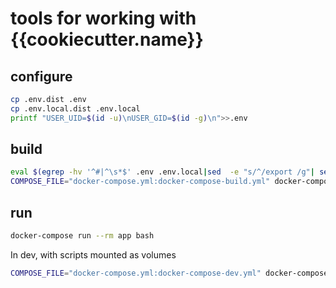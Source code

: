 # tools for working with {{cookiecutter.name}}

## configure
```bash
cp .env.dist .env
cp .env.local.dist .env.local
printf "USER_UID=$(id -u)\nUSER_GID=$(id -g)\n">>.env
```

## build
```bash
eval $(egrep -hv '^#|^\s*$' .env .env.local|sed  -e "s/^/export /g"| sed -e "s/=/='/" -e "s/$/'/g"|xargs)
COMPOSE_FILE="docker-compose.yml:docker-compose-build.yml" docker-compose build
```

## run
```bash
docker-compose run --rm app bash
```

In dev, with scripts mounted as volumes
```bash
COMPOSE_FILE="docker-compose.yml:docker-compose-dev.yml" docker-compose run --rm app
```
